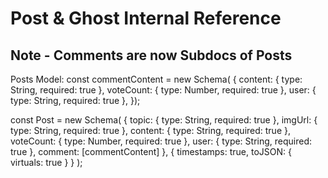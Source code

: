 # Post & Ghost Internal Reference


## Note - Comments are now Subdocs of Posts
Posts Model:
const commentContent = new Schema(
  {
    content: { type: String, required: true },
    voteCount: { type: Number, required: true },
    user: { type: String, required: true },
  });

const Post = new Schema(
  {
    topic: { type: String, required: true },
    imgUrl: { type: String, required: true },
    content: { type: String, required: true },
    voteCount: { type: Number, required: true },
    user: { type: String, required: true },
    comment: [commentContent]
  },
  { timestamps: true, toJSON: { virtuals: true } }
);
